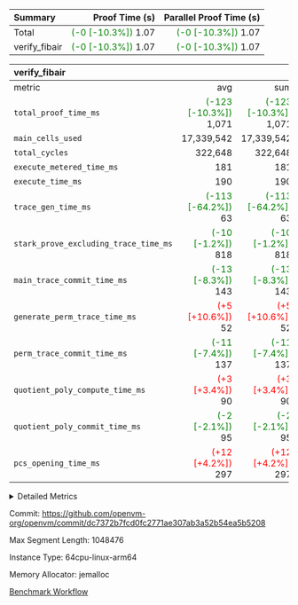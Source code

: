 | Summary | Proof Time (s) | Parallel Proof Time (s) |
|:---|---:|---:|
| Total | <span style='color: green'>(-0 [-10.3%])</span> 1.07 | <span style='color: green'>(-0 [-10.3%])</span> 1.07 |
| verify_fibair | <span style='color: green'>(-0 [-10.3%])</span> 1.07 | <span style='color: green'>(-0 [-10.3%])</span> 1.07 |


| verify_fibair |||||
|:---|---:|---:|---:|---:|
|metric|avg|sum|max|min|
| `total_proof_time_ms ` | <span style='color: green'>(-123 [-10.3%])</span> 1,071 | <span style='color: green'>(-123 [-10.3%])</span> 1,071 | <span style='color: green'>(-123 [-10.3%])</span> 1,071 | <span style='color: green'>(-123 [-10.3%])</span> 1,071 |
| `main_cells_used     ` |  17,339,542 |  17,339,542 |  17,339,542 |  17,339,542 |
| `total_cycles        ` |  322,648 |  322,648 |  322,648 |  322,648 |
| `execute_metered_time_ms` |  181 |  181 |  181 |  181 |
| `execute_time_ms     ` |  190 |  190 |  190 |  190 |
| `trace_gen_time_ms   ` | <span style='color: green'>(-113 [-64.2%])</span> 63 | <span style='color: green'>(-113 [-64.2%])</span> 63 | <span style='color: green'>(-113 [-64.2%])</span> 63 | <span style='color: green'>(-113 [-64.2%])</span> 63 |
| `stark_prove_excluding_trace_time_ms` | <span style='color: green'>(-10 [-1.2%])</span> 818 | <span style='color: green'>(-10 [-1.2%])</span> 818 | <span style='color: green'>(-10 [-1.2%])</span> 818 | <span style='color: green'>(-10 [-1.2%])</span> 818 |
| `main_trace_commit_time_ms` | <span style='color: green'>(-13 [-8.3%])</span> 143 | <span style='color: green'>(-13 [-8.3%])</span> 143 | <span style='color: green'>(-13 [-8.3%])</span> 143 | <span style='color: green'>(-13 [-8.3%])</span> 143 |
| `generate_perm_trace_time_ms` | <span style='color: red'>(+5 [+10.6%])</span> 52 | <span style='color: red'>(+5 [+10.6%])</span> 52 | <span style='color: red'>(+5 [+10.6%])</span> 52 | <span style='color: red'>(+5 [+10.6%])</span> 52 |
| `perm_trace_commit_time_ms` | <span style='color: green'>(-11 [-7.4%])</span> 137 | <span style='color: green'>(-11 [-7.4%])</span> 137 | <span style='color: green'>(-11 [-7.4%])</span> 137 | <span style='color: green'>(-11 [-7.4%])</span> 137 |
| `quotient_poly_compute_time_ms` | <span style='color: red'>(+3 [+3.4%])</span> 90 | <span style='color: red'>(+3 [+3.4%])</span> 90 | <span style='color: red'>(+3 [+3.4%])</span> 90 | <span style='color: red'>(+3 [+3.4%])</span> 90 |
| `quotient_poly_commit_time_ms` | <span style='color: green'>(-2 [-2.1%])</span> 95 | <span style='color: green'>(-2 [-2.1%])</span> 95 | <span style='color: green'>(-2 [-2.1%])</span> 95 | <span style='color: green'>(-2 [-2.1%])</span> 95 |
| `pcs_opening_time_ms ` | <span style='color: red'>(+12 [+4.2%])</span> 297 | <span style='color: red'>(+12 [+4.2%])</span> 297 | <span style='color: red'>(+12 [+4.2%])</span> 297 | <span style='color: red'>(+12 [+4.2%])</span> 297 |



<details>
<summary>Detailed Metrics</summary>

|  | verify_program_compile_ms | total_cells | stark_prove_excluding_trace_time_ms | quotient_poly_compute_time_ms | quotient_poly_commit_time_ms | perm_trace_commit_time_ms | pcs_opening_time_ms | main_trace_commit_time_ms |
| --- | --- | --- | --- | --- | --- | --- | --- |
|  | 7 | 65,536 | 36 | 1 | 6 | 0 | 20 | 7 | 

| air_name | rows | quotient_deg | main_cols | interactions | constraints | cells |
| --- | --- | --- | --- | --- | --- | --- |
| AccessAdapterAir<2> |  | 2 |  | 5 | 12 |  | 
| AccessAdapterAir<4> |  | 2 |  | 5 | 12 |  | 
| AccessAdapterAir<8> |  | 2 |  | 5 | 12 |  | 
| FibonacciAir | 32,768 | 1 | 2 |  | 5 | 65,536 | 
| FriReducedOpeningAir |  | 2 |  | 39 | 71 |  | 
| JalRangeCheckAir |  | 2 |  | 9 | 14 |  | 
| NativePoseidon2Air<BabyBearParameters>, 1> |  | 2 |  | 136 | 572 |  | 
| PhantomAir |  | 2 |  | 3 | 5 |  | 
| ProgramAir |  | 1 |  | 1 | 4 |  | 
| VariableRangeCheckerAir |  | 1 |  | 1 | 4 |  | 
| VmAirWrapper<AluNativeAdapterAir, FieldArithmeticCoreAir> |  | 2 |  | 15 | 27 |  | 
| VmAirWrapper<BranchNativeAdapterAir, BranchEqualCoreAir<1> |  | 2 |  | 11 | 25 |  | 
| VmAirWrapper<NativeAdapterAir<2, 0>, PublicValuesCoreAir> |  | 2 |  | 11 | 29 |  | 
| VmAirWrapper<NativeLoadStoreAdapterAir<1>, NativeLoadStoreCoreAir<1> |  | 2 |  | 15 | 20 |  | 
| VmAirWrapper<NativeLoadStoreAdapterAir<4>, NativeLoadStoreCoreAir<4> |  | 2 |  | 15 | 20 |  | 
| VmAirWrapper<NativeVectorizedAdapterAir<4>, FieldExtensionCoreAir> |  | 2 |  | 15 | 27 |  | 
| VmConnectorAir |  | 2 |  | 5 | 11 |  | 
| VolatileBoundaryAir |  | 2 |  | 7 | 19 |  | 

| group | trace_gen_time_ms | total_proof_time_ms | total_cycles | total_cells | stark_prove_excluding_trace_time_ms | quotient_poly_compute_time_ms | quotient_poly_commit_time_ms | perm_trace_commit_time_ms | pcs_opening_time_ms | main_trace_commit_time_ms | main_cells_used | generate_perm_trace_time_ms | fri.log_blowup | execute_time_ms | execute_metered_time_ms |
| --- | --- | --- | --- | --- | --- | --- | --- | --- | --- | --- | --- | --- | --- | --- | --- |
| verify_fibair | 63 | 1,071 | 322,648 | 62,474,410 | 818 | 90 | 95 | 137 | 297 | 143 | 17,339,542 | 52 | 1 | 190 | 181 | 

| group | air_name | rows | prep_cols | perm_cols | main_cols | cells |
| --- | --- | --- | --- | --- | --- | --- |
| verify_fibair | AccessAdapterAir<2> | 131,072 |  | 16 | 11 | 3,538,944 | 
| verify_fibair | AccessAdapterAir<4> | 65,536 |  | 16 | 13 | 1,900,544 | 
| verify_fibair | AccessAdapterAir<8> | 128 |  | 16 | 17 | 4,224 | 
| verify_fibair | FriReducedOpeningAir | 2,048 |  | 84 | 27 | 227,328 | 
| verify_fibair | JalRangeCheckAir | 32,768 |  | 28 | 12 | 1,310,720 | 
| verify_fibair | NativePoseidon2Air<BabyBearParameters>, 1> | 32,768 |  | 312 | 398 | 23,265,280 | 
| verify_fibair | PhantomAir | 16,384 |  | 12 | 6 | 294,912 | 
| verify_fibair | ProgramAir | 8,192 |  | 8 | 10 | 147,456 | 
| verify_fibair | VariableRangeCheckerAir | 262,144 | 2 | 8 | 1 | 2,359,296 | 
| verify_fibair | VmAirWrapper<AluNativeAdapterAir, FieldArithmeticCoreAir> | 262,144 |  | 36 | 29 | 17,039,360 | 
| verify_fibair | VmAirWrapper<BranchNativeAdapterAir, BranchEqualCoreAir<1> | 32,768 |  | 28 | 23 | 1,671,168 | 
| verify_fibair | VmAirWrapper<NativeLoadStoreAdapterAir<1>, NativeLoadStoreCoreAir<1> | 65,536 |  | 40 | 21 | 3,997,696 | 
| verify_fibair | VmAirWrapper<NativeLoadStoreAdapterAir<4>, NativeLoadStoreCoreAir<4> | 32,768 |  | 40 | 27 | 2,195,456 | 
| verify_fibair | VmAirWrapper<NativeVectorizedAdapterAir<4>, FieldExtensionCoreAir> | 32,768 |  | 36 | 38 | 2,424,832 | 
| verify_fibair | VmConnectorAir | 2 | 1 | 16 | 5 | 42 | 
| verify_fibair | VolatileBoundaryAir | 65,536 |  | 20 | 12 | 2,097,152 | 

| group | trace_height_constraint | weighted_sum | threshold |
| --- | --- | --- | --- |
| verify_fibair | 0 | 1,085,444 | 2,013,265,921 | 
| verify_fibair | 1 | 5,411,200 | 2,013,265,921 | 
| verify_fibair | 2 | 542,722 | 2,013,265,921 | 
| verify_fibair | 3 | 5,476,612 | 2,013,265,921 | 
| verify_fibair | 4 | 65,536 | 2,013,265,921 | 
| verify_fibair | 5 | 12,851,850 | 2,013,265,921 | 

| trace_height_constraint | threshold |
| --- | --- |
| 0 | 2,013,265,921 | 

</details>


Commit: https://github.com/openvm-org/openvm/commit/dc7372b7fcd0fc2771ae307ab3a52b54ea5b5208

Max Segment Length: 1048476

Instance Type: 64cpu-linux-arm64

Memory Allocator: jemalloc

[Benchmark Workflow](https://github.com/openvm-org/openvm/actions/runs/15765401298)
